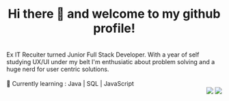 <h1 align="center"> Hi there 👋 and welcome to my github profile! </h1>
<br>
Ex IT Recuiter turned Junior Full Stack Developer. With a year of self studying UX/UI under my belt I'm enthusiatic about problem solving and a huge nerd for user centric solutions.
<br>
<br>
🌱 Currently learning : Java | SQL | JavaScript


<div align="right"> 
  <a href = "mailto:raquelcotacv.work@gmail.com"><img src="https://img.shields.io/badge/-Gmail-%23333?style=for-the-badge&logo=gmail&logoColor=white" target="_blank"></a>
  <a href="https://www.linkedin.com/in/raquel-cota-777968140/" target="_blank"><img src="https://img.shields.io/badge/-LinkedIn-%230077B5?style=for-the-badge&logo=linkedin&logoColor=white" target="_blank"></a>
</div>


